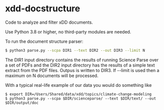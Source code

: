 # xdd-docstructure

Code to analyze and filter xDD documents.

Use Python 3.8 or higher, no third-party modules are needed.

To run the document structure parser:

```bash
$ python3 parse.py --scpa DIR1 --text DIR2 --out DIR3 --limit N
```

The DIR1 input directory contains the results of running Science Parse over a set of PDFs and the DIR2 input directory has the results of a simple text extract from the PDF files. Outpus is written to DIR3. If --limit is used then a maximum on N documents will be processed.

With a typical real-life example of our data you would do something like


```
$ export DIR=/Users/Shared/data/xdd/topics/climate-change-modeling
$ python3 parse.py --scpa $DIR/scienceparse/ --text $DIR/text/ --out $DIR/output/doc
```


<!--

In development mode you can run the parser on small random subsets of the domains and view an HTML version of the output. For this you first create a list in the `lists` directory:

```bash
$ python select.py --data DIR select.py DOMAIN N
```

N is the number of documents to select and --data is used to overrule the default data directory. Output is written to `lists/DOMAIN-TIMSTAMP-N.txt`. Once you have this list you can run the code in developmemnt mode on a file list:

```bash
$ python parse.py --list ../lists/FILE_LIST
```

Results are written to `../out/data`, which has the same output as produced when running the document parser on a domain,  and `../out/html`, which contains an `index.html` file as a top-level page.
-->